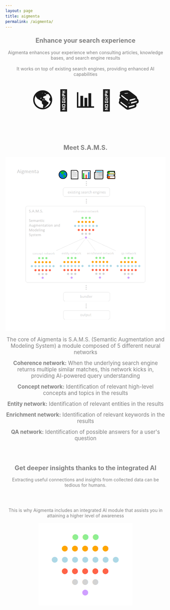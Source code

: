 ```yaml
---
layout: page
title: aigmenta
permalink: /aigmenta/
---
```


<center><h3><span style="font-size:1.2em;color:grey">Enhance your search experience</span></h3></center>
<center><span style="color:grey">Aigmenta enhances your experience when consulting articles, knowledge bases, and search engine results
<br><br>
It works on top of existing search engines, providing enhanced AI capabilities</span></center>
<center><h2><span style="font-size:3em">🌎 📄 📊 📰 📚</h2></span></center

<br><br>

<center><h3><span style="font-size:1.2em;color:grey">Meet S.A.M.S.</span></h3></center>
<center><img src="https://raw.githubusercontent.com/francesco-russo-githubber/osiria/main/aigmenta.png"></center>

<center><p><span style="font-size:1.2em;color:grey">The core of Aigmenta is S.A.M.S. (Semantic Augmentation and Modeling System) a module composed of 5 different neural networks</span></p></center>
<center><p><span style="font-size:1.2em;color:grey"><b>Coherence network:</b> When the underlying search engine returns multiple similar matches, this network kicks in, providing AI-powered query understanding</span></p></center>
<center><p><span style="font-size:1.2em;color:grey"><b>Concept network:</b> Identification of relevant high-level concepts and topics in the results</span></p></center>
<center><p><span style="font-size:1.2em;color:grey"><b>Entity network:</b> Identification of relevant entities in the results</span></p></center>
<center><p><span style="font-size:1.2em;color:grey"><b>Enrichment network:</b> Identification of relevant keywords in the results</span></p></center>
<center><p><span style="font-size:1.2em;color:grey"><b>QA network:</b> Identification of possible answers for a user's question</span></p></center>

<br><br>

<center><h3><span style="font-size:1.2em;color:grey">Get deeper insights thanks to the integrated AI</span></h3></center>
<center><span style="color:grey">Extracting useful connections and insights from collected data can be tedious for humans.
  
<br><br>

This is why Aigmenta includes an integrated AI module that assists you in attaining a higher level of awareness</span></center>
<center><img src="https://raw.githubusercontent.com/francesco-russo-githubber/osiria/main/nn_dots.png"></center>
